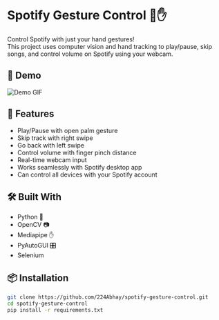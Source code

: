 # Spotify Gesture Control 🎵✋

Control Spotify with just your hand gestures!  
This project uses computer vision and hand tracking to play/pause, skip songs, and control volume on Spotify using your webcam.

## 🚀 Demo

![Demo GIF](demo/Implementation.gif)  

## 🧠 Features

- Play/Pause with open palm gesture
- Skip track with right swipe
- Go back with left swipe
- Control volume with finger pinch distance
- Real-time webcam input
- Works seamlessly with Spotify desktop app
- Can control all devices with your Spotify account

## 🛠️ Built With

- Python 🐍
- OpenCV 📷
- Mediapipe ✋
- PyAutoGUI 🎛️
- Selenium

## 📦 Installation

```bash
git clone https://github.com/224Abhay/spotify-gesture-control.git
cd spotify-gesture-control
pip install -r requirements.txt
